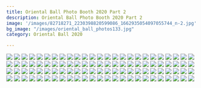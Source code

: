 ```yaml
---
title: Oriental Ball Photo Booth 2020 Part 2
description: Oriental Ball Photo Booth 2020 Part 2
image: '/images/82718271_2230398820599086_1662935054097055744_n-2.jpg'
bg_image: "/images/oriental_ball_photos133.jpg"
category: Oriental Ball 2020

---
```


![](/images/oriental_ball_photobooth101.jpg)
![](/images/oriental_ball_photobooth102.jpg)
![](/images/oriental_ball_photobooth103.jpg)
![](/images/oriental_ball_photobooth104.jpg)
![](/images/oriental_ball_photobooth105.jpg)
![](/images/oriental_ball_photobooth106.jpg)
![](/images/oriental_ball_photobooth107.jpg)
![](/images/oriental_ball_photobooth108.jpg)
![](/images/oriental_ball_photobooth109.jpg)
![](/images/oriental_ball_photobooth110.jpg)
![](/images/oriental_ball_photobooth111.jpg)
![](/images/oriental_ball_photobooth112.jpg)
![](/images/oriental_ball_photobooth113.jpg)
![](/images/oriental_ball_photobooth114.jpg)
![](/images/oriental_ball_photobooth115.jpg)
![](/images/oriental_ball_photobooth116.jpg)
![](/images/oriental_ball_photobooth117.jpg)
![](/images/oriental_ball_photobooth118.jpg)
![](/images/oriental_ball_photobooth119.jpg)
![](/images/oriental_ball_photobooth120.jpg)
![](/images/oriental_ball_photobooth121.jpg)
![](/images/oriental_ball_photobooth122.jpg)
![](/images/oriental_ball_photobooth123.jpg)
![](/images/oriental_ball_photobooth124.jpg)
![](/images/oriental_ball_photobooth125.jpg)
![](/images/oriental_ball_photobooth126.jpg)
![](/images/oriental_ball_photobooth127.jpg)
![](/images/oriental_ball_photobooth128.jpg)
![](/images/oriental_ball_photobooth129.jpg)
![](/images/oriental_ball_photobooth130.jpg)
![](/images/oriental_ball_photobooth131.jpg)
![](/images/oriental_ball_photobooth132.jpg)
![](/images/oriental_ball_photobooth133.jpg)
![](/images/oriental_ball_photobooth134.jpg)
![](/images/oriental_ball_photobooth135.jpg)
![](/images/oriental_ball_photobooth136.jpg)
![](/images/oriental_ball_photobooth137.jpg)
![](/images/oriental_ball_photobooth138.jpg)
![](/images/oriental_ball_photobooth139.jpg)
![](/images/oriental_ball_photobooth140.jpg)
![](/images/oriental_ball_photobooth141.jpg)
![](/images/oriental_ball_photobooth142.jpg)
![](/images/oriental_ball_photobooth143.jpg)
![](/images/oriental_ball_photobooth144.jpg)
![](/images/oriental_ball_photobooth145.jpg)
![](/images/oriental_ball_photobooth146.jpg)
![](/images/oriental_ball_photobooth147.jpg)
![](/images/oriental_ball_photobooth148.jpg)
![](/images/oriental_ball_photobooth149.jpg)
![](/images/oriental_ball_photobooth150.jpg)
![](/images/oriental_ball_photobooth151.jpg)
![](/images/oriental_ball_photobooth152.jpg)
![](/images/oriental_ball_photobooth153.jpg)
![](/images/oriental_ball_photobooth154.jpg)
![](/images/oriental_ball_photobooth155.jpg)
![](/images/oriental_ball_photobooth156.jpg)
![](/images/oriental_ball_photobooth157.jpg)
![](/images/oriental_ball_photobooth158.jpg)
![](/images/oriental_ball_photobooth159.jpg)
![](/images/oriental_ball_photobooth160.jpg)
![](/images/oriental_ball_photobooth161.jpg)
![](/images/oriental_ball_photobooth162.jpg)
![](/images/oriental_ball_photobooth163.jpg)
![](/images/oriental_ball_photobooth164.jpg)
![](/images/oriental_ball_photobooth165.jpg)
![](/images/oriental_ball_photobooth166.jpg)
![](/images/oriental_ball_photobooth167.jpg)
![](/images/oriental_ball_photobooth168.jpg)
![](/images/oriental_ball_photobooth169.jpg)
![](/images/oriental_ball_photobooth170.jpg)
![](/images/oriental_ball_photobooth171.jpg)
![](/images/oriental_ball_photobooth172.jpg)
![](/images/oriental_ball_photobooth173.jpg)
![](/images/oriental_ball_photobooth174.jpg)
![](/images/oriental_ball_photobooth175.jpg)
![](/images/oriental_ball_photobooth176.jpg)
![](/images/oriental_ball_photobooth177.jpg)
![](/images/oriental_ball_photobooth178.jpg)
![](/images/oriental_ball_photobooth179.jpg)
![](/images/oriental_ball_photobooth180.jpg)
![](/images/oriental_ball_photobooth181.jpg)
![](/images/oriental_ball_photobooth182.jpg)
![](/images/oriental_ball_photobooth183.jpg)
![](/images/oriental_ball_photobooth184.jpg)
![](/images/oriental_ball_photobooth185.jpg)
![](/images/oriental_ball_photobooth186.jpg)
![](/images/oriental_ball_photobooth187.jpg)
![](/images/oriental_ball_photobooth188.jpg)
![](/images/oriental_ball_photobooth189.jpg)
![](/images/oriental_ball_photobooth190.jpg)
![](/images/oriental_ball_photobooth191.jpg)
![](/images/oriental_ball_photobooth192.jpg)
![](/images/oriental_ball_photobooth193.jpg)
![](/images/oriental_ball_photobooth194.jpg)
![](/images/oriental_ball_photobooth195.jpg)
![](/images/oriental_ball_photobooth196.jpg)
![](/images/oriental_ball_photobooth197.jpg)
![](/images/oriental_ball_photobooth198.jpg)
![](/images/oriental_ball_photobooth199.jpg)
![](/images/oriental_ball_photobooth200.jpg)
